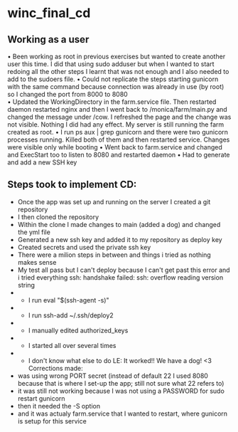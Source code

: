 # winc_final_cd
## Working as a user
•	Been working as root in previous exercises but wanted to create another user this time. I did that using sudo adduser but when I wanted to start redoing all the other steps I learnt that was not enough and I also needed to add to the sudoers file. 
•	Could not replicate the steps starting gunicorn with the same command because connection was already in use (by root) so I changed the port from 8000 to 8080	
•	Updated the WorkingDirectory in the farm.service file. Then restarted daemon restarted nginx and then I went back to /monica/farm/main.py and changed the message under /cow. I refreshed the page and the change was not visible. Nothing I did had any effect. My server is still running the farm created as root.
•	I run ps aux | grep gunicorn and there were two gunicorn processes running. Killed both of them and then restarted service. Changes were visible only while booting
•	Went back to farm.service and changed and ExecStart too to listen to 8080 and restarted daemon
•	Had to generate and add a new SSH key
## Steps took to implement CD:
- Once the app was set up and running on the server I created a git repository
- I then cloned the repository
- Within the clone I made changes to main (added a dog) and changed the yml file
- Generated a new ssh key and added it to my repository as deploy key
- Created secrets and used the private ssh key
- There were a milion steps in between and things i tried as nothing makes sense
- My test all pass but I can't deploy because I can't get past this error and i tried everything ssh: handshake failed: ssh: overflow reading version string
- - I run eval "$(ssh-agent -s)"
- - I run ssh-add ~/.ssh/deploy2 
- - I manually edited authorized_keys
- - I started all over several times
- - I don't know what else to do
LE: It worked!! We have a dog! <3
Corrections made:
- was using wrong PORT secret (instead of default 22 I used 8080 because that is where I set-up the app; still not sure what 22 refers to)
- it was still not working because I was not using a PASSWORD for sudo restart gunicorn
- then it needed the -S option
- and it was actualy farm.service that I wanted to restart, where gunicorn is setup for this service
